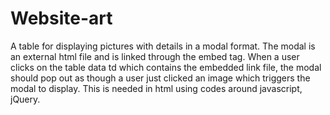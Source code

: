 # Website-art
A table for displaying pictures with details in a modal format. The modal is an external html file and is linked through the embed tag. When a user clicks on the table data td which contains the embedded link file, the modal should pop out as though a user just clicked an image which triggers the modal to display. This is needed in html using codes around javascript, jQuery.